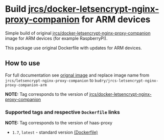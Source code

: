 # Build [jrcs/docker-letsencrypt-nginx-proxy-companion](https://github.com/JrCs/docker-letsencrypt-nginx-proxy-companion) for ARM devices

Simple build of original [jrcs/docker-letsencrypt-nginx-proxy-companion](https://github.com/JrCs/docker-letsencrypt-nginx-proxy-companion) image for ARM devices (for example RaspberryPI).

This package use original Dockerfile with updates for ARM devices.

## How to use

For full documentation see [orignal image](https://github.com/JrCs/docker-letsencrypt-nginx-proxy-companion) and replace image name from `jrcs/letsencrypt-nginx-proxy-companion` to `budry/jrcs-letsencrypt-nginx-proxy-companion-arm`

**NOTE:** Tag corresponds to the version of [jrcs/docker-letsencrypt-nginx-proxy-companion](https://github.com/JrCs/docker-letsencrypt-nginx-proxy-companion)

### Supported tags and respective `Dockerfile` links

**NOTE:** Tag corresponds to the version of haas-proxy

* `1.7`, `latest` - standard version [(Dockerfile)](https://github.com/Budry/jrcs-docker-letsencrypt-nginx-proxy-companion-arm/blob/v1.7/Dockerfile)